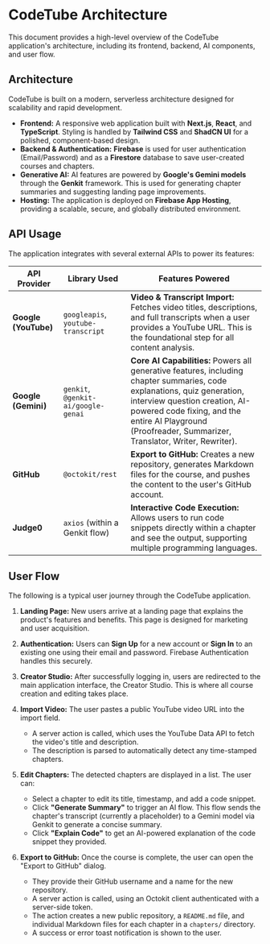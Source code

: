 # CodeTube Architecture

This document provides a high-level overview of the CodeTube application's architecture, including its frontend, backend, AI components, and user flow.

## Architecture

CodeTube is built on a modern, serverless architecture designed for scalability and rapid development.

- **Frontend:** A responsive web application built with **Next.js**, **React**, and **TypeScript**. Styling is handled by **Tailwind CSS** and **ShadCN UI** for a polished, component-based design.
- **Backend & Authentication:** **Firebase** is used for user authentication (Email/Password) and as a **Firestore** database to save user-created courses and chapters.
- **Generative AI:** AI features are powered by **Google's Gemini models** through the **Genkit** framework. This is used for generating chapter summaries and suggesting landing page improvements.
- **Hosting:** The application is deployed on **Firebase App Hosting**, providing a scalable, secure, and globally distributed environment.

## API Usage

The application integrates with several external APIs to power its features:

| API Provider        | Library Used                 | Features Powered                                                                                                                                                                                                                                                               |
| ------------------- | ---------------------------- | ------------------------------------------------------------------------------------------------------------------------------------------------------------------------------------------------------------------------------------------------------------------------------ |
| **Google (YouTube)**| `googleapis`, `youtube-transcript` | **Video & Transcript Import:** Fetches video titles, descriptions, and full transcripts when a user provides a YouTube URL. This is the foundational step for all content analysis.                                                                                    |
| **Google (Gemini)** | `genkit`, `@genkit-ai/google-genai` | **Core AI Capabilities:** Powers all generative features, including chapter summaries, code explanations, quiz generation, interview question creation, AI-powered code fixing, and the entire AI Playground (Proofreader, Summarizer, Translator, Writer, Rewriter). |
| **GitHub**          | `@octokit/rest`              | **Export to GitHub:** Creates a new repository, generates Markdown files for the course, and pushes the content to the user's GitHub account.                                                                                                                                    |
| **Judge0**          | `axios` (within a Genkit flow) | **Interactive Code Execution:** Allows users to run code snippets directly within a chapter and see the output, supporting multiple programming languages.                                                                                                                   |


## User Flow

The following is a typical user journey through the CodeTube application.

1.  **Landing Page:** New users arrive at a landing page that explains the product's features and benefits. This page is designed for marketing and user acquisition.

2.  **Authentication:** Users can **Sign Up** for a new account or **Sign In** to an existing one using their email and password. Firebase Authentication handles this securely.

3.  **Creator Studio:** After successfully logging in, users are redirected to the main application interface, the Creator Studio. This is where all course creation and editing takes place.

4.  **Import Video:** The user pastes a public YouTube video URL into the import field.
    - A server action is called, which uses the YouTube Data API to fetch the video's title and description.
    - The description is parsed to automatically detect any time-stamped chapters.

5.  **Edit Chapters:** The detected chapters are displayed in a list. The user can:
    - Select a chapter to edit its title, timestamp, and add a code snippet.
    - Click **"Generate Summary"** to trigger an AI flow. This flow sends the chapter's transcript (currently a placeholder) to a Gemini model via Genkit to generate a concise summary.
    - Click **"Explain Code"** to get an AI-powered explanation of the code snippet they provided.

6.  **Export to GitHub:** Once the course is complete, the user can open the "Export to GitHub" dialog.
    - They provide their GitHub username and a name for the new repository.
    - A server action is called, using an Octokit client authenticated with a server-side token.
    - The action creates a new public repository, a `README.md` file, and individual Markdown files for each chapter in a `chapters/` directory.
    - A success or error toast notification is shown to the user.
